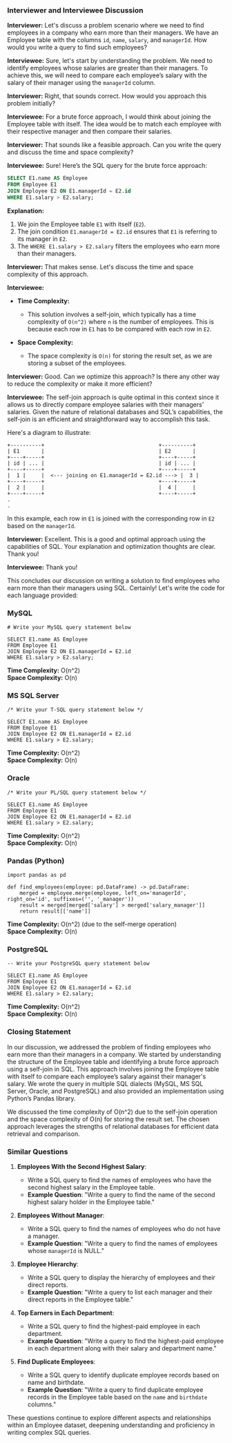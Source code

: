 ### Interviewer and Interviewee Discussion

**Interviewer:** Let's discuss a problem scenario where we need to find employees in a company who earn more than their managers. We have an Employee table with the columns `id`, `name`, `salary`, and `managerId`. How would you write a query to find such employees?

**Interviewee:** Sure, let's start by understanding the problem. We need to identify employees whose salaries are greater than their managers. To achieve this, we will need to compare each employee’s salary with the salary of their manager using the `managerId` column.

**Interviewer:** Right, that sounds correct. How would you approach this problem initially?

**Interviewee:** For a brute force approach, I would think about joining the Employee table with itself. The idea would be to match each employee with their respective manager and then compare their salaries.

**Interviewer:** That sounds like a feasible approach. Can you write the query and discuss the time and space complexity?

**Interviewee:** Sure! Here’s the SQL query for the brute force approach:

```sql
SELECT E1.name AS Employee
FROM Employee E1
JOIN Employee E2 ON E1.managerId = E2.id
WHERE E1.salary > E2.salary;
```

**Explanation:**
1. We join the Employee table `E1` with itself (`E2`).
2. The join condition `E1.managerId = E2.id` ensures that `E1` is referring to its manager in `E2`.
3. The `WHERE E1.salary > E2.salary` filters the employees who earn more than their managers.

**Interviewer:** That makes sense. Let's discuss the time and space complexity of this approach.

**Interviewee:** 
- **Time Complexity:** 
  - This solution involves a self-join, which typically has a time complexity of `O(n^2)` where `n` is the number of employees. This is because each row in `E1` has to be compared with each row in `E2`.

- **Space Complexity:**
  - The space complexity is `O(n)` for storing the result set, as we are storing a subset of the employees.

**Interviewer:** Good. Can we optimize this approach? Is there any other way to reduce the complexity or make it more efficient?

**Interviewee:** The self-join approach is quite optimal in this context since it allows us to directly compare employee salaries with their managers’ salaries. Given the nature of relational databases and SQL’s capabilities, the self-join is an efficient and straightforward way to accomplish this task.

Here's a diagram to illustrate:

```plaintext
+----------+                                     +----------+
| E1       |                                     | E2       |
+----+-----+                                     +----+-----+
| id | ... |                                     | id | ... |
+----+-----+                                     +----+-----+
|  1 |     |  <--- joining on E1.managerId = E2.id ---> |  3 |
+----+-----+                                     +----+-----+
|  2 |     |                                     |  4 |     |
+----+-----+                                     +----+-----+
.
.
```

In this example, each row in `E1` is joined with the corresponding row in `E2` based on the `managerId`.

**Interviewer:** Excellent. This is a good and optimal approach using the capabilities of SQL. Your explanation and optimization thoughts are clear. Thank you!

**Interviewee:** Thank you!

This concludes our discussion on writing a solution to find employees who earn more than their managers using SQL.
Certainly! Let's write the code for each language provided:

### MySQL

```mysql
# Write your MySQL query statement below

SELECT E1.name AS Employee
FROM Employee E1
JOIN Employee E2 ON E1.managerId = E2.id
WHERE E1.salary > E2.salary;
```

**Time Complexity:** O(n^2)  
**Space Complexity:** O(n)

### MS SQL Server

```mssql
/* Write your T-SQL query statement below */

SELECT E1.name AS Employee
FROM Employee E1
JOIN Employee E2 ON E1.managerId = E2.id
WHERE E1.salary > E2.salary;
```

**Time Complexity:** O(n^2)  
**Space Complexity:** O(n)

### Oracle

```oraclesql
/* Write your PL/SQL query statement below */

SELECT E1.name AS Employee
FROM Employee E1
JOIN Employee E2 ON E1.managerId = E2.id
WHERE E1.salary > E2.salary;
```

**Time Complexity:** O(n^2)  
**Space Complexity:** O(n)

### Pandas (Python)

```pythondata
import pandas as pd

def find_employees(employee: pd.DataFrame) -> pd.DataFrame:
    merged = employee.merge(employee, left_on='managerId', right_on='id', suffixes=('', '_manager'))
    result = merged[merged['salary'] > merged['salary_manager']]
    return result[['name']]
```

**Time Complexity:** O(n^2) (due to the self-merge operation)  
**Space Complexity:** O(n)

### PostgreSQL

```postgresql
-- Write your PostgreSQL query statement below

SELECT E1.name AS Employee
FROM Employee E1
JOIN Employee E2 ON E1.managerId = E2.id
WHERE E1.salary > E2.salary;
```

**Time Complexity:** O(n^2)  
**Space Complexity:** O(n)


### Closing Statement

In our discussion, we addressed the problem of finding employees who earn more than their managers in a company. We started by understanding the structure of the Employee table and identifying a brute force approach using a self-join in SQL. This approach involves joining the Employee table with itself to compare each employee’s salary against their manager's salary. We wrote the query in multiple SQL dialects (MySQL, MS SQL Server, Oracle, and PostgreSQL) and also provided an implementation using Python’s Pandas library.

We discussed the time complexity of O(n^2) due to the self-join operation and the space complexity of O(n) for storing the result set. The chosen approach leverages the strengths of relational databases for efficient data retrieval and comparison.

### Similar Questions

1. **Employees With the Second Highest Salary**:
   - Write a SQL query to find the names of employees who have the second highest salary in the Employee table.
   - **Example Question**: "Write a query to find the name of the second highest salary holder in the Employee table."

2. **Employees Without Manager**:
   - Write a SQL query to find the names of employees who do not have a manager.
   - **Example Question**: "Write a query to find the names of employees whose `managerId` is NULL."

3. **Employee Hierarchy**:
   - Write a SQL query to display the hierarchy of employees and their direct reports.
   - **Example Question**: "Write a query to list each manager and their direct reports in the Employee table."

4. **Top Earners in Each Department**:
   - Write a SQL query to find the highest-paid employee in each department.
   - **Example Question**: "Write a query to find the highest-paid employee in each department along with their salary and department name."

5. **Find Duplicate Employees**:
   - Write a SQL query to identify duplicate employee records based on name and birthdate.
   - **Example Question**: "Write a query to find duplicate employee records in the Employee table based on the `name` and `birthdate` columns."

These questions continue to explore different aspects and relationships within an Employee dataset, deepening understanding and proficiency in writing complex SQL queries.